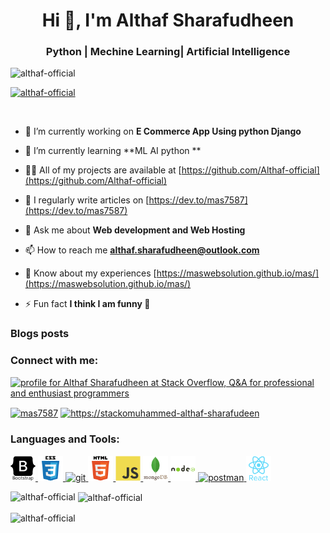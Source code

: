 <h1 align="center">Hi 👋, I'm Althaf Sharafudheen</h1>
<h3 align="center">Python | Mechine Learning| Artificial Intelligence </h3>

<p align="left"> <img src="https://komarev.com/ghpvc/?username=althaf-official&label=Profile%20views&color=0e75b6&style=flat" alt="althaf-official" /> </p>

<p align="left"> <a href="https://github.com/ryo-ma/github-profile-trophy"><img src="https://github-profile-trophy.vercel.app/?username=althaf-official" alt="althaf-official" /></a> </p>

<p align="left"> <a href="https://twitter.com/" target="blank"><img src="https://img.shields.io/twitter/follow/?logo=twitter&style=for-the-badge" alt="" /></a> </p>

- 🔭 I’m currently working on **E Commerce App Using python Django**

- 🌱 I’m currently learning **ML AI python **

- 👨‍💻 All of my projects are available at [https://github.com/Althaf-official](https://github.com/Althaf-official)

- 📝 I regularly write articles on [https://dev.to/mas7587](https://dev.to/mas7587)

- 💬 Ask me about **Web development and Web Hosting**
              

- 📫 How to reach me **althaf.sharafudheen@outlook.com**

- 📄 Know about my experiences [https://maswebsolution.github.io/mas/](https://maswebsolution.github.io/mas/)

- ⚡ Fun fact **I think I am funny 🤣**

### Blogs posts
<!-- BLOG-POST-LIST:START -->
<!-- BLOG-POST-LIST:END -->

<h3 align="left">Connect with me:</h3>
<p align="left">

<a href="https://stackoverflow.com/users/20074572/althaf-sharafudheen"><img src="https://stackoverflow.com/users/flair/20074572.png" width="208" height="58" alt="profile for Althaf Sharafudheen at Stack Overflow, Q&amp;A for professional and enthusiast programmers" title="profile for Althaf Sharafudheen at Stack Overflow, Q&amp;A for professional and enthusiast programmers"></a>

<a href="https://dev.to/mas7587" target="blank"><img align="center" src="https://raw.githubusercontent.com/rahuldkjain/github-profile-readme-generator/master/src/images/icons/Social/devto.svg" alt="mas7587" height="30" width="40" /></a>
<a href="https://stackoverflow.com/users/https://stackomuhammed-althaf-sharafudeen" target="blank"><img align="center" src="https://raw.githubusercontent.com/rahuldkjain/github-profile-readme-generator/master/src/images/icons/Social/stack-overflow.svg" alt="https://stackomuhammed-althaf-sharafudeen" height="30" width="40" /></a>
</p>

<h3 align="left">Languages and Tools:</h3>
<p align="left"> <a href="https://getbootstrap.com" target="_blank" rel="noreferrer"> <img src="https://raw.githubusercontent.com/devicons/devicon/master/icons/bootstrap/bootstrap-plain-wordmark.svg" alt="bootstrap" width="40" height="40"/> </a> <a href="https://www.w3schools.com/css/" target="_blank" rel="noreferrer"> <img src="https://raw.githubusercontent.com/devicons/devicon/master/icons/css3/css3-original-wordmark.svg" alt="css3" width="40" height="40"/> </a> <a href="https://git-scm.com/" target="_blank" rel="noreferrer"> <img src="https://www.vectorlogo.zone/logos/git-scm/git-scm-icon.svg" alt="git" width="40" height="40"/> </a> <a href="https://www.w3.org/html/" target="_blank" rel="noreferrer"> <img src="https://raw.githubusercontent.com/devicons/devicon/master/icons/html5/html5-original-wordmark.svg" alt="html5" width="40" height="40"/> </a> <a href="https://developer.mozilla.org/en-US/docs/Web/JavaScript" target="_blank" rel="noreferrer"> <img src="https://raw.githubusercontent.com/devicons/devicon/master/icons/javascript/javascript-original.svg" alt="javascript" width="40" height="40"/> </a> <a href="https://www.mongodb.com/" target="_blank" rel="noreferrer"> <img src="https://raw.githubusercontent.com/devicons/devicon/master/icons/mongodb/mongodb-original-wordmark.svg" alt="mongodb" width="40" height="40"/> </a> <a href="https://nodejs.org" target="_blank" rel="noreferrer"> <img src="https://raw.githubusercontent.com/devicons/devicon/master/icons/nodejs/nodejs-original-wordmark.svg" alt="nodejs" width="40" height="40"/> </a> <a href="https://postman.com" target="_blank" rel="noreferrer"> <img src="https://www.vectorlogo.zone/logos/getpostman/getpostman-icon.svg" alt="postman" width="40" height="40"/> </a> <a href="https://reactjs.org/" target="_blank" rel="noreferrer"> <img src="https://raw.githubusercontent.com/devicons/devicon/master/icons/react/react-original-wordmark.svg" alt="react" width="40" height="40"/> </a> </p>

<p><img align="left" src="https://github-readme-stats.vercel.app/api/top-langs?username=althaf-official&show_icons=true&locale=en&layout=compact" alt="althaf-official" /></p>

<p>&nbsp;<img align="center" src="https://github-readme-stats.vercel.app/api?username=althaf-official&show_icons=true&locale=en" alt="althaf-official" /></p>

<p><img align="center" src="https://github-readme-streak-stats.herokuapp.com/?user=althaf-official&" alt="althaf-official" /></p>
